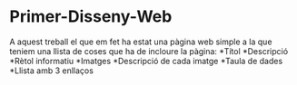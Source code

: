 # Primer-Disseny-Web
A aquest treball el que em fet ha estat una pàgina web simple a la que teniem una llista de coses que ha de incloure la pàgina:
*Títol
*Descripció
*Rètol informatiu
*Imatges
*Descripció de cada imatge
*Taula de dades
*Llista amb 3 enllaços
